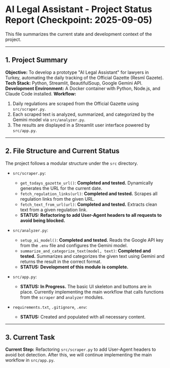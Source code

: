 # AI Legal Assistant - Project Status Report (Checkpoint: 2025-09-05)

This file summarizes the current state and development context of the project.

---

## 1. Project Summary

**Objective:** To develop a prototype "AI Legal Assistant" for lawyers in Turkey, automating the daily tracking of the Official Gazette (Resmî Gazete).
**Tech Stack:** Python, Streamlit, BeautifulSoup, Google Gemini API.
**Development Environment:** A Docker container with Python, Node.js, and Claude Code installed.
**Workflow:**
1.  Daily regulations are scraped from the Official Gazette using `src/scraper.py`.
2.  Each scraped text is analyzed, summarized, and categorized by the Gemini model via `src/analyzer.py`.
3.  The results are displayed in a Streamlit user interface powered by `src/app.py`.

---

## 2. File Structure and Current Status

The project follows a modular structure under the `src` directory.

-   `src/scraper.py`:
    -   `get_todays_gazette_url()`: **Completed and tested.** Dynamically generates the URL for the current date.
    -   `fetch_regulation_links(url)`: **Completed and tested.** Scrapes all regulation links from the given URL.
    -   `fetch_text_from_url(url)`: **Completed and tested.** Extracts clean text from a given regulation link.
    -   **STATUS: Refactoring to add User-Agent headers to all requests to avoid being blocked.**

-   `src/analyzer.py`:
    -   `setup_ai_model()`: **Completed and tested.** Reads the Google API key from the `.env` file and configures the Gemini model.
    -   `summarize_and_categorize_text(model, text)`: **Completed and tested.** Summarizes and categorizes the given text using Gemini and returns the result in the correct format.
    -   **STATUS: Development of this module is complete.**

-   `src/app.py`:
    -   **STATUS: In Progress.** The basic UI skeleton and buttons are in place. Currently implementing the main workflow that calls functions from the `scraper` and `analyzer` modules.

-   `requirements.txt`, `.gitignore`, `.env`:
    -   **STATUS:** Created and populated with all necessary content.

---

## 3. Current Task

**Current Step:** Refactoring `src/scraper.py` to add User-Agent headers to avoid bot detection. After this, we will continue implementing the main workflow in `src/app.py`.